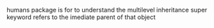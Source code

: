 humans package is for to understand the multilevel inheritance
super keyword refers to the imediate parent of that object